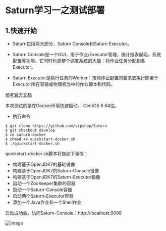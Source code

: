 # Saturn学习一之测试部署

## 1.快速开始

* Saturn包括两大部分，Saturn Console和Saturn Executor。

* Saturn Console是一个GUI，用于作业/Executor管理，统计报表展现，系统配置等功能。它同时也是整个调度系统的大脑：将作业任务分配到各Executor。

* Saturn Executor是执行任务的Worker：按照作业配置的要求去执行部署于Executor所在容器或物理机当中的作业脚本和代码。

[参考官方文档](https://vipshop.github.io/Saturn/#/zh-cn/3.x/quickstart)

本次测试的是在Docker环境快速启动。 CentOS 8 64位。

* 执行命令

```
$ git clone https://github.com/vipshop/Saturn
$ git checkout develop
$ cd saturn-docker
$ chmod +x quickstart-docker.sh
$ ./quickstart-docker.sh
```

quickstart-docker.sh脚本将做如下事情：

* 构建基于OpenJDK7的基础镜像
* 构建基于OpenJDK7的Saturn-Console镜像
* 构建基于OpenJDK7的Saturn-Executor镜像
* 启动一个ZooKeeper集群的容器
* 启动一个Saturn-Console容器
* 启动两个Saturn-Executor容器
* 添加一个Java作业和一个Shell作业

启动成功后，访问Saturn-Console：http://localhost:9088

![image](https://user-images.githubusercontent.com/64882640/155670250-ef326871-bfa5-4a24-9976-8ab456c28eb3.png)



